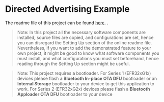 # Directed Advertising Example

The readme file of this project can be found [here](https://github.com/SiliconLabs/bluetooth_stack_features/blob/master/advertising/directed_advertising/README.md). 
.
> Note: In this project all the necessary software components are installed, source files are copied, and configurations are set, hence you can disregard the Setting Up section of the online readme file. Nevertheless, if you want to add the demonstrated feature to your own project, it might be good to know what software components you must install, and what configurations you must set beforehand, hence reading through the Setting Up section might be useful.

> Note: This project requires a bootloader. For Series 1 (EFR32xG1x) devices please flash a **Bluetooth In-place OTA DFU** bootloader or an **Internal Storage** bootloader to your device to get this application to work. For Series 2 (EFR32xG2x) devices please flash a **Bluetooth Apploader OTA DFU** bootloader to your device
